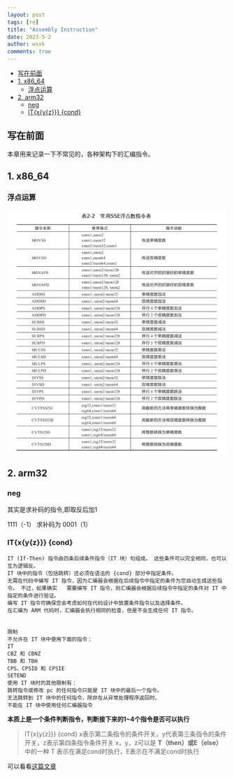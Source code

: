 ```yaml
---
layout: post
tags: [re]
title: "Assembly Instruction"
date: 2023-5-2
author: wsxk
comments: true
---
```


- [写在前面](#写在前面)
- [1. x86\_64](#1-x86_64)
  - [浮点运算](#浮点运算)
- [2. arm32](#2-arm32)
  - [neg](#neg)
  - [IT{x{y{z}}} {cond}](#itxyz-cond)


## 写在前面<br>
本章用来记录一下不常见的，各种架构下的汇编指令。<br>

## 1. x86_64<br>
### 浮点运算<br>
![](https://raw.githubusercontent.com/wsxk/wsxk_pictures/main/2023-4-27-vscode_cmake/20230503130250.png)


## 2. arm32<br>
### neg<br>
其实是求补码的指令,即取反后加1

1111（-1） 求补码为 0001（1）

### IT{x{y{z}}} {cond}<br>
```
IT (If-Then) 指令由四条后续条件指令（IT 块）句组成。 这些条件可以完全相同，也可以互为逻辑反。
IT 块中的指令（包括跳转）还必须在语法的 {cond} 部分中指定条件。
无需在代码中编写 IT 指令，因为汇编器会根据在后续指令中指定的条件为您自动生成这些指令。 不过，如果确实   需要编写 IT 指令，则汇编器会根据后续指令中指定的条件对 IT 中指定的条件进行验证。
编写 IT 指令可确保您会考虑如何在代码设计中放置条件指令以及选择条件。
在汇编为 ARM 代码时，汇编器会执行相同的检查，但是不会生成任何 IT 指令。


限制
不允许在 IT 块中使用下面的指令：
IT
CBZ 和 CBNZ
TBB 和 TBH
CPS、CPSID 和 CPSIE
SETEND
使用 IT 块时的其他限制有：
跳转指令或修改 pc 的任何指令只能是 IT 块中的最后一个指令。
无法跳转到 IT 块中的任何指令，除非在从异常处理程序返回时。
不能在 IT 块中使用任何汇编器指令
``` 
**本质上是一个条件判断指令，判断接下来的1~4个指令是否可以执行**
> IT{x{y{z}}} {cond}
> x表示第二条指令的条件开关，y代表第三条指令的条件开关，z表示第四条指令条件开关
> x，y，z可以是 **T（then）或E（else）** 中的一种
> T 表示在满足cond时执行，E表示在不满足cond时执行


可以看看[这篇文章](https://juejin.cn/post/6844903968972210190)
